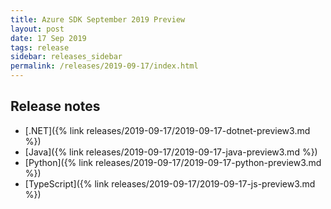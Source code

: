 ```yaml
---
title: Azure SDK September 2019 Preview
layout: post
date: 17 Sep 2019
tags: release
sidebar: releases_sidebar
permalink: /releases/2019-09-17/index.html
---
```


## Release notes

* [.NET]({% link releases/2019-09-17/2019-09-17-dotnet-preview3.md %})
* [Java]({% link releases/2019-09-17/2019-09-17-java-preview3.md %})
* [Python]({% link releases/2019-09-17/2019-09-17-python-preview3.md %})
* [TypeScript]({% link releases/2019-09-17/2019-09-17-js-preview3.md %})

